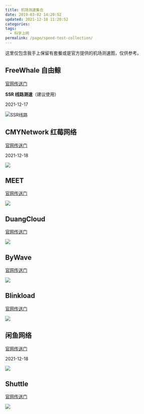 ```yaml
---
title: 机场测速集合
date: 2019-03-02 14:20:52
updated: 2021-12-18 11:20:52
categories:
tags:
  - 科学上网
permalink: /page/speed-test-collection/
---
```


这里仅包含我手上保留有套餐或是官方提供的机场测速图，仅供参考。

<!--more-->

## FreeWhale 自由鲸

[官网传送门](https://t.xinjie.eu.org/iszy)

**SSR 线路测速**（建议使用）

2021-12-17

![SSR线路](https://img.iszy.xyz/1639673724521.png)

## CMYNetwork 红莓网络

[官网传送门](https://url.iszy.xyz/cmynetwork)

2021-12-18

![](https://img.iszy.xyz/1639801389357.png)

## MEET

[官网传送门](https://url.iszy.xyz/fspeed)

![](https://img.iszy.xyz/20200815155833.png)

## DuangCloud

[官网传送门](https://url.iszy.xyz/duangcloud)

![](https://img.iszy.xyz/20200502214205.png)

## ByWave

[官网传送门](https://url.iszy.xyz/bywave)

![](https://img.iszy.xyz/20200815171242.png)

## Blinkload

[官网传送门](https://url.iszy.xyz/blinkload)

![](https://img.iszy.xyz/20210112210447.png)

## 闲鱼网络

[官网传送门](https://url.iszy.xyz/dinastio)

2021-12-18

![](https://img.iszy.xyz/1639797582174.png)

## Shuttle

[官网传送门](https://url.iszy.xyz/shuttle)

![](https://img.iszy.xyz/20210409220158.png)
